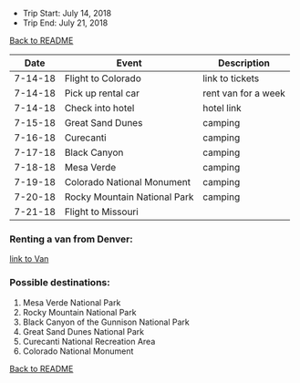 * Trip Start: July 14, 2018
* Trip End: July 21, 2018

[Back to README](https://github.com/mrbrhc/myTrip-project-/blob/master/README.md)

|Date|Event|Description|
|----|-----|-----------|
|7-14-18|Flight to Colorado|link to tickets|
|7-14-18|Pick up rental car|rent van for a week|
|7-14-18|Check into hotel|hotel link|
|7-15-18|Great Sand Dunes|camping|
|7-16-18|Curecanti|camping |
|7-17-18|Black Canyon|camping|
|7-18-18|Mesa Verde|camping|
|7-19-18|Colorado National Monument|camping|
|7-20-18|Rocky Mountain National Park|camping|
|7-21-18|Flight to Missouri| |

### Renting a van from Denver:
[link to Van](https://www.expedia.com/carsearch/details?date1=2%2F13%2F2018&time1=1045AM&date2=02%2F20%2F2018&time2=1030AM&styp=4&locn=Denver%2C+Colorado&dpln=178254&dtyp=4&loc2=&piid=AQAQAQJxhEIN4uKN4uMKWnpAE49vWkAUABSAFQmwuYAcSLA7ABAw&totalPriceShown=536.7&searchKey=-1103379162&offerQualifiers=GreatDeal&pickUpCountry=US&dropOffCountry=US&abax=12881.0%7C12882.0%7C12880.0&isQuickOffer=false&pickUpDistance=0.44&dropOffDistance=0.44&distanceUnit=Mile)

### Possible destinations:

1. Mesa Verde National Park
2. Rocky Mountain National Park
3. Black Canyon of the Gunnison National Park
4. Great Sand Dunes National Park
5. Curecanti National Recreation Area
6. Colorado National Monument

[Back to README](https://github.com/mrbrhc/myTrip-project-/blob/master/README.md)
